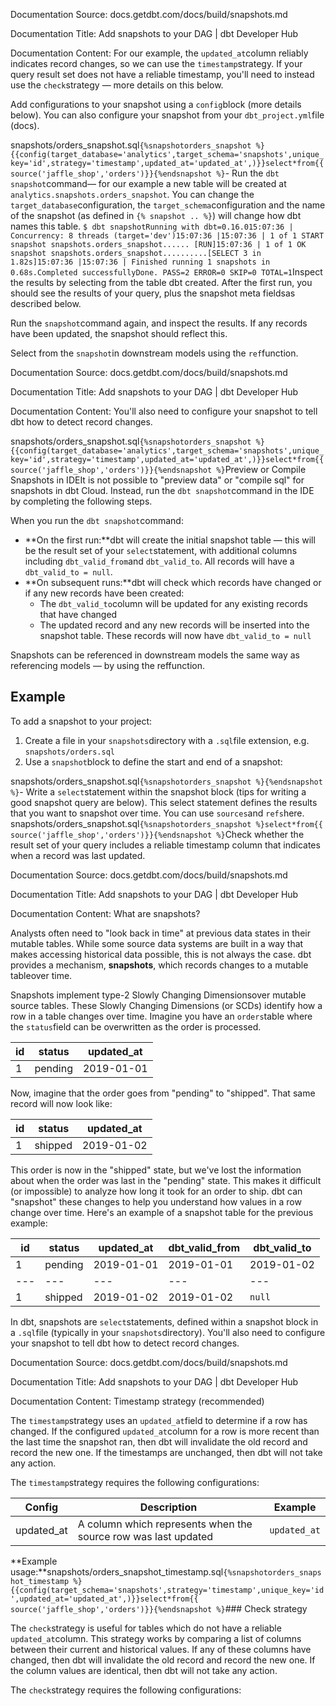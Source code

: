 Documentation Source:
docs.getdbt.com/docs/build/snapshots.md

Documentation Title:
Add snapshots to your DAG | dbt Developer Hub

Documentation Content:
For our example, the `updated_at`column reliably indicates record changes, so we can use the `timestamp`strategy. If your query result set does not have a reliable timestamp, you'll need to instead use the `check`strategy — more details on this below.

Add configurations to your snapshot using a `config`block (more details below). You can also configure your snapshot from your `dbt_project.yml`file (docs).


snapshots/orders\_snapshot.sql`{%snapshotorders_snapshot %}{{config(target_database='analytics',target_schema='snapshots',unique_key='id',strategy='timestamp',updated_at='updated_at',)}}select*from{{ source('jaffle_shop','orders')}}{%endsnapshot %}`- Run the `dbt snapshot`command— for our example a new table will be created at `analytics.snapshots.orders_snapshot`. You can change the `target_database`configuration, the `target_schema`configuration and the name of the snapshot (as defined in `{% snapshot .. %}`) will change how dbt names this table.
`$ dbt snapshotRunning with dbt=0.16.015:07:36 | Concurrency: 8 threads (target='dev')15:07:36 |15:07:36 | 1 of 1 START snapshot snapshots.orders_snapshot...... [RUN]15:07:36 | 1 of 1 OK snapshot snapshots.orders_snapshot..........[SELECT 3 in 1.82s]15:07:36 |15:07:36 | Finished running 1 snapshots in 0.68s.Completed successfullyDone. PASS=2 ERROR=0 SKIP=0 TOTAL=1`Inspect the results by selecting from the table dbt created. After the first run, you should see the results of your query, plus the snapshot meta fieldsas described below.

Run the `snapshot`command again, and inspect the results. If any records have been updated, the snapshot should reflect this.

Select from the `snapshot`in downstream models using the `ref`function.



Documentation Source:
docs.getdbt.com/docs/build/snapshots.md

Documentation Title:
Add snapshots to your DAG | dbt Developer Hub

Documentation Content:
You'll also need to configure your snapshot to tell dbt how to detect record changes.

snapshots/orders\_snapshot.sql`{%snapshotorders_snapshot %}{{config(target_database='analytics',target_schema='snapshots',unique_key='id',strategy='timestamp',updated_at='updated_at',)}}select*from{{ source('jaffle_shop','orders')}}{%endsnapshot %}`Preview or Compile Snapshots in IDEIt is not possible to "preview data" or "compile sql" for snapshots in dbt Cloud. Instead, run the `dbt snapshot`command in the IDE by completing the following steps.

When you run the `dbt snapshot`command:

* **On the first run:**dbt will create the initial snapshot table — this will be the result set of your `select`statement, with additional columns including `dbt_valid_from`and `dbt_valid_to`. All records will have a `dbt_valid_to = null`.
* **On subsequent runs:**dbt will check which records have changed or if any new records have been created:
	+ The `dbt_valid_to`column will be updated for any existing records that have changed
	+ The updated record and any new records will be inserted into the snapshot table. These records will now have `dbt_valid_to = null`

Snapshots can be referenced in downstream models the same way as referencing models — by using the reffunction.

Example​
--------

To add a snapshot to your project:

1. Create a file in your `snapshots`directory with a `.sql`file extension, e.g. `snapshots/orders.sql`
2. Use a `snapshot`block to define the start and end of a snapshot:

snapshots/orders\_snapshot.sql`{%snapshotorders_snapshot %}{%endsnapshot %}`- Write a `select`statement within the snapshot block (tips for writing a good snapshot query are below). This select statement defines the results that you want to snapshot over time. You can use `sources`and `refs`here.
snapshots/orders\_snapshot.sql`{%snapshotorders_snapshot %}select*from{{ source('jaffle_shop','orders')}}{%endsnapshot %}`Check whether the result set of your query includes a reliable timestamp column that indicates when a record was last updated.



Documentation Source:
docs.getdbt.com/docs/build/snapshots.md

Documentation Title:
Add snapshots to your DAG | dbt Developer Hub

Documentation Content:
What are snapshots?​

Analysts often need to "look back in time" at previous data states in their mutable tables. While some source data systems are built in a way that makes accessing historical data possible, this is not always the case. dbt provides a mechanism, **snapshots**, which records changes to a mutable tableover time.

Snapshots implement type-2 Slowly Changing Dimensionsover mutable source tables. These Slowly Changing Dimensions (or SCDs) identify how a row in a table changes over time. Imagine you have an `orders`table where the `status`field can be overwritten as the order is processed.



| id | status | updated\_at |
| --- | --- | --- |
| 1 | pending | 2019-01-01 |

Now, imagine that the order goes from "pending" to "shipped". That same record will now look like:



| id | status | updated\_at |
| --- | --- | --- |
| 1 | shipped | 2019-01-02 |

This order is now in the "shipped" state, but we've lost the information about when the order was last in the "pending" state. This makes it difficult (or impossible) to analyze how long it took for an order to ship. dbt can "snapshot" these changes to help you understand how values in a row change over time. Here's an example of a snapshot table for the previous example:



| id | status | updated\_at | dbt\_valid\_from | dbt\_valid\_to |
| --- | --- | --- | --- | --- |
| 1 | pending | 2019-01-01 | 2019-01-01 | 2019-01-02 |
| --- | --- | --- | --- | --- |
| 1 | shipped | 2019-01-02 | 2019-01-02 |`null`

In dbt, snapshots are `select`statements, defined within a snapshot block in a `.sql`file (typically in your `snapshots`directory). You'll also need to configure your snapshot to tell dbt how to detect record changes.



Documentation Source:
docs.getdbt.com/docs/build/snapshots.md

Documentation Title:
Add snapshots to your DAG | dbt Developer Hub

Documentation Content:
Timestamp strategy (recommended)​

The `timestamp`strategy uses an `updated_at`field to determine if a row has changed. If the configured `updated_at`column for a row is more recent than the last time the snapshot ran, then dbt will invalidate the old record and record the new one. If the timestamps are unchanged, then dbt will not take any action.

The `timestamp`strategy requires the following configurations:



| Config | Description | Example |
| --- | --- | --- |
| updated\_at | A column which represents when the source row was last updated |`updated_at`

**Example usage:**snapshots/orders\_snapshot\_timestamp.sql`{%snapshotorders_snapshot_timestamp %}{{config(target_schema='snapshots',strategy='timestamp',unique_key='id',updated_at='updated_at',)}}select*from{{ source('jaffle_shop','orders')}}{%endsnapshot %}`### Check strategy​

The `check`strategy is useful for tables which do not have a reliable `updated_at`column. This strategy works by comparing a list of columns between their current and historical values. If any of these columns have changed, then dbt will invalidate the old record and record the new one. If the column values are identical, then dbt will not take any action.

The `check`strategy requires the following configurations:



